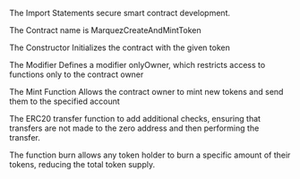 The Import Statements secure smart contract development.

The Contract name is MarquezCreateAndMintToken

The Constructor Initializes the contract with the given token

The Modifier Defines a modifier onlyOwner, which restricts access to functions only to the contract owner

The Mint Function Allows the contract owner to mint new tokens and send them to the specified account

The ERC20 transfer function to add additional checks, ensuring that transfers are not made to the zero address and then performing the transfer.

The function burn allows any token holder to burn a specific amount of their tokens, reducing the total token supply.
